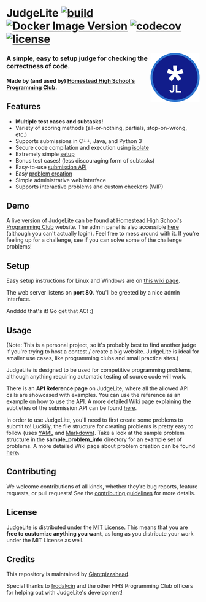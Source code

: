 # JudgeLite <a href="https://github.com/Giantpizzahead/judgelite/actions?query=workflow%3Abuild"><img alt="build" src="https://github.com/Giantpizzahead/judgelite/workflows/build/badge.svg" /></a> <a href="https://hub.docker.com/r/giantpizzahead/judgelite"><img alt="Docker Image Version" src="https://img.shields.io/docker/v/giantpizzahead/judgelite?label=docker&logo=docker" /></a> <a href="https://codecov.io/gh/Giantpizzahead/judgelite"><img alt="codecov" src="https://codecov.io/gh/Giantpizzahead/judgelite/branch/master/graph/badge.svg" /></a> <a href="https://github.com/Giantpizzahead/judgelite/.github/LICENSE"><img alt="license" src="https://img.shields.io/github/license/giantpizzahead/judgelite" /></a>

<img src="media/logo.png" alt="JudgeLite logo" align="right" width="128">

### A simple, easy to setup judge for checking the correctness of code.

#### Made by (and used by) <a href="http://hhsprogramming.com/">Homestead High School's Programming Club</a>.

## Features

* **Multiple test cases and subtasks!**
* Variety of scoring methods (all-or-nothing, partials, stop-on-wrong, etc.)
* Supports submissions in C++, Java, and Python 3
* Secure code compilation and execution using <a href="https://github.com/ioi/isolate">isolate</a>
* Extremely simple <a href="https://github.com/Giantpizzahead/judgelite/wiki/Setup-Instructions">setup</a>
* Bonus test cases! (less discouraging form of subtasks)
* Easy-to-use <a href="https://github.com/Giantpizzahead/judgelite/wiki/API-Reference">submission API</a>
* Easy <a href="https://github.com/Giantpizzahead/judgelite/wiki/Creating-Problems">problem creation</a>
* Simple administrative web interface
* Supports interactive problems and custom checkers (WIP)

## Demo

A live version of JudgeLite can be found at <a href="http://hhsprogramming.com/problems/">Homestead High School's Programming Club</a> website. The admin panel is also accessible <a href="http://judgelite.westus2.cloudapp.azure.com/">here</a> (although you can't actually login). Feel free to mess around with it. If you're feeling up for a challenge, see if you can solve some of the challenge problems!

## Setup

Easy setup instructions for Linux and Windows are on <a href="https://github.com/Giantpizzahead/judgelite/wiki/Setup-Instructions">this wiki page</a>.

The web server listens on **port 80**. You'll be greeted by a nice admin interface.

Andddd that's it! Go get that AC! :)

## Usage

(Note: This is a personal project, so it's probably best to find another judge if you're trying to host a contest / create a big website. JudgeLite is ideal for smaller use cases, like programming clubs and small practice sites.)

JudgeLite is designed to be used for competitive programming problems, although anything requiring automatic testing of source code will work.

There is an **API Reference page** on JudgeLite, where all the allowed API calls are showcased with examples. You can use the reference as an example on how to use the API. A more detailed Wiki page explaining the subtleties of the submission API can be found <a href="https://github.com/Giantpizzahead/judgelite/wiki/API-Reference">here</a>.

In order to use JudgeLite, you'll need to first create some problems to submit to! Luckily, the file structure for creating problems is pretty easy to follow (uses <a href="https://yaml.org/">YAML</a> and <a href="https://www.markdownguide.org/">Markdown</a>). Take a look at the sample problem structure in the **sample_problem_info** directory for an example set of problems. A more detailed Wiki page about problem creation can be found <a href="https://github.com/Giantpizzahead/judgelite/wiki/Creating-Problems">here</a>.

## Contributing

We welcome contributions of all kinds, whether they're bug reports, feature requests, or pull requests! See the [contributing guidelines](https://github.com/Giantpizzahead/judgelite/blob/master/CONTRIBUTING.md) for more details.

## License

JudgeLite is distributed under the [MIT License](https://github.com/Giantpizzahead/judgelite/blob/master/LICENSE). This means that you are **free to customize anything you want**, as long as you distribute your work under the MIT License as well.

## Credits

This repository is maintained by <a href="https://github.com/Giantpizzahead">Giantpizzahead</a>.

Special thanks to <a href="https://github.com/frodakcin">frodakcin</a> and the other HHS Programming Club officers for helping out with JudgeLite's development!

